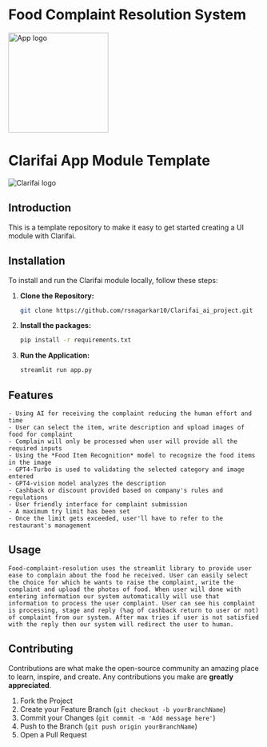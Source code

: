 # Food Complaint Resolution System
<img src="https://cdn.discordapp.com/attachments/1194656605648719937/1198287473852301383/image.png?ex=65be5b2c&is=65abe62c&hm=b6e6a4696602cd4fd21fbaeb87c66ddcf007b345cc69c1fedd7e11151a55ca23&" alt="App logo" style="width:200px;"/>

# Clarifai App Module Template

![Clarifai logo](https://www.clarifai.com/hs-fs/hubfs/logo/Clarifai/clarifai-740x150.png?width=240)

## Introduction

This is a template repository to make it easy to get started creating a UI module with Clarifai.

## Installation

To install and run the Clarifai module locally, follow these steps:

1. **Clone the Repository:**

    ```bash
    git clone https://github.com/rsnagarkar10/Clarifai_ai_project.git
    ```

2. **Install the packages:**

    ```bash
    pip install -r requirements.txt
    ```

3. **Run the Application:**

    ```bash
    streamlit run app.py
    ```

## Features
    - Using AI for receiving the complaint reducing the human effort and time
    - User can select the item, write description and upload images of food for complaint
    - Complain will only be processed when user will provide all the required inputs
    - Using the *Food Item Recognition* model to recognize the food items in the image
    - GPT4-Turbo is used to validating the selected category and image entered
    - GPT4-vision model analyzes the description
    - Cashback or discount provided based on company's rules and regulations
    - User friendly interface for complaint submission
    - A maximum try limit has been set
    - Once the limit gets exceeded, user'll have to refer to the restaurant's management
<!-- Add your features here -->

## Usage
    Food-complaint-resolution uses the streamlit library to provide user ease to complain about the food he received. User can easily select the choice for which he wants to raise the complaint, write the complaint and upload the photos of food. When user will done with entering information our system automatically will use that information to process the user complaint. User can see his complaint is processing, stage and reply (%ag of cashback return to user or not) of complaint from our system. After max tries if user is not satisfied with the reply then our system will redirect the user to human. 
<!-- Add usage information here -->

## Contributing

Contributions are what make the open-source community an amazing place to learn, inspire, and create. Any contributions you make are **greatly appreciated**.

1. Fork the Project
2. Create your Feature Branch (`git checkout -b yourBranchName`)
3. Commit your Changes (`git commit -m 'Add message here'`)
4. Push to the Branch (`git push origin yourBranchName`)
5. Open a Pull Request
